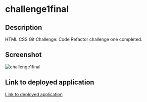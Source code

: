 # challenge1final

## Description

HTML CSS Git Challenge: Code Refactor challenge one completed.

## Screenshot

![challenge1final](https://user-images.githubusercontent.com/68674610/89106464-ea942800-d3de-11ea-8143-a12ff0a8e70a.png)

## Link to deployed application

[Link to deployed application](https://github.com/vutanguofa/challenge1final)

